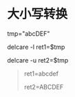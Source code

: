 # 大小写转换

tmp="abcDEF"

delcare -l ret1=$tmp

delcare -u ret2=$tmp

>ret1=abcdef
>
>ret2=ABCDEF











